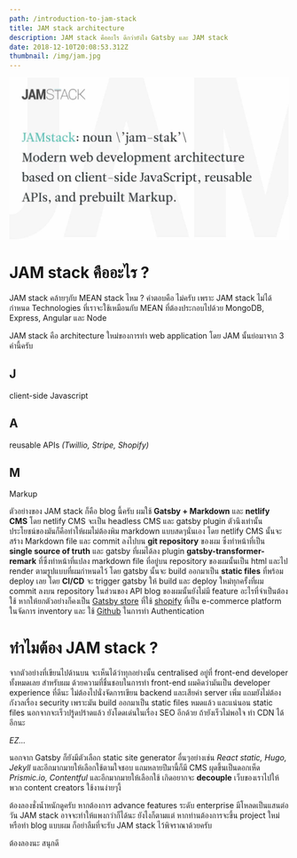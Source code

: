 ```yaml
---
path: /introduction-to-jam-stack
title: JAM stack architecture
description: JAM stack คืออะไร ดีกว่ายังไง Gatsby และ JAM stack
date: 2018-12-10T20:08:53.312Z
thumbnail: /img/jam.jpg
---
```


![Jam stack](/img/jam.jpg)

# JAM stack คืออะไร ?

JAM stack คล้ายๆกับ MEAN stack ไหม ? คำตอบคือ ไม่ครับ เพราะ JAM stack ไม่ได้กำหนด Technologies ที่เราจะใช้เหมือนกับ MEAN ที่ต้องประกอบไปด้วย MongoDB, Express, Angular และ Node

JAM stack คือ architecture ใหม่ของการทำ web application โดย JAM นั้นย่อมาจาก 3 คำนี้ครับ

## J

client-side Javascript

## A

reusable APIs _(Twillio, Stripe, Shopify)_

## M

Markup

ตัวอย่างของ JAM stack ก็คือ blog นี้ครับ ผมใช้ **Gatsby + Markdown** และ **netlify CMS** โดย netlify CMS จะเป็น headless CMS และ gatsby plugin ตัวนึงเท่านั้น ประโยชน์ของมันก็คือทำให้ผมไม่ต้องพิม markdown แบบสดๆนั่นเอง โดย netlify CMS นั้นจะสร้าง Markdown file และ commit ลงไปบน **git repository** ของผม ซึ่งทำหน้าที่เป็น **single source of truth** และ gatsby ที่ผมได้ลง plugin **gatsby-transformer-remark** ที่ซึ่งทำหน้าที่แปลง markdown file ที่อยู่บน repository ของผมนั้นเป็น html และไป render ตามรูปแบบที่ผมกำหนดไว้ โดย gatsby นั้นจะ build ออกมาเป็น **static files** ที่พร้อม deploy เลย โดย **CI/CD** จะ trigger gatsby ให้ build และ deploy ใหม่ทุกครั้งที่ผม commit ลงบน repository ในส่วนของ API blog ของผมนั้นยังไม่มี feature อะไรที่จำเป็นต้องใช้ หากให้ยกตัวอย่างก็คงเป็น [Gatsby store](https://store.gatsbyjs.org) ที่ใช้ [shopify](https://www.shopify.com) ที่เป็น e-commerce platform ในจัดการ inventory และ ใช้ [Github](https://github.com) ในการทำ Authentication

# ทำไมต้อง JAM stack ?

จากตัวอย่างที่เขียนไปด้านบน จะเห็นได้ว่าทุกอย่างนั้น centralised อยู่ที่ front-end developer ทั้งหมดเลย สำหรับผม ด้วยความที่ชื่นชอบในการทำ front-end ผมคิดว่ามันเป็น developer experience ที่ดีนะ ไม่ต้องไปนั่งจัดการเขียน backend และเสียค่า server เพิ่ม แถมยังไม่ต้องกังวลเรื่อง security เพราะมัน build ออกมาเป็น static files หมดแล้ว และแน่นอน static files นอกจากจะเร็วปรู้ดปร้าดแล้ว ยังโดดเด่นในเรื่อง SEO อีกด้วย ถ้ายังเร็วไม่พอใจ ทำ CDN ได้อีกนะ

_EZ..._

นอกจาก Gatsby ก็ยังมีตัวเลือก static site generator อื่นๆอย่างเช่น _React static, Hugo, Jekyll_ และอีกมากมายให้เลือกใช้ตามใจชอบ แถมหลายปีมานี้ก็มี CMS ผุดขึ้นเป็นดอกเห็ด _Prismic.io, Contentful_ และอีกมากมายให้เลือกใช้ เกิดอยากจะ **decouple** เว็บของเราไปให้พวก content creators ใช้งานง่ายๆงี้

ต้องลองชั่งน้ำหนักดูครับ หากต้องการ advance features ระดับ enterprise มีโหลดเป็นแสนต่อวัน JAM stack อาจจะทำให้แพงกว่าก็ได้นะ ยังไงก็ตามแต่ หากท่านต้องการจะขึ้น project ใหม่หรือทำ blog แบบผม ก็อย่าลืมที่จะรับ JAM stack ไว้พิจราณาด้วยครับ

ต้องลองนะ สนุกดี
